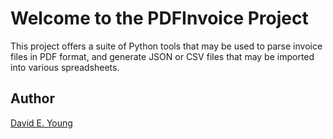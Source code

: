 
# Welcome to the PDFInvoice Project #

This project offers a suite of Python tools that may be used to parse invoice files in PDF format, and generate JSON or
CSV files that may be imported into various spreadsheets.

## Author ##

[David E. Young](youngde811@pobox.com)
